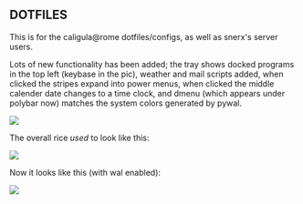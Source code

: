 <h2>DOTFILES</h2>

This is for the caligula@rome dotfiles/configs, as well as snerx's server users.

Lots of new functionality has been added; the tray shows docked programs in the top left (keybase in the pic), weather and mail scripts added, when clicked the stripes expand into power menus, when clicked the middle calender date changes to a time clock, and dmenu (which appears under polybar now) matches the system colors generated by pywal.

<img src="https://i.imgur.com/vI3JGmb.png">

The overall rice <i>used</i> to look like this: 

<img src="https://i.imgur.com/H4tjr24.png">

Now it looks like this (with wal enabled):

<img src="https://i.imgur.com/rlf4oXl.jpg">
